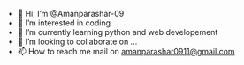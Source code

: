- 👋 Hi, I’m @Amanparashar-09
- 👀 I’m interested in coding
- 🌱 I’m currently learning python and web developement
- 💞️ I’m looking to collaborate on ...
- 📫 How to reach me mail on amanparashar0911@gmail.com

<!---
Amanparashar-09/Amanparashar-09 is a ✨ special ✨ repository because its `README.md` (this file) appears on your GitHub profile.
You can click the Preview link to take a look at your changes.
--->
